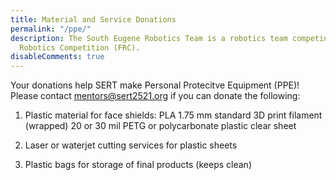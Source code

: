 ```yaml
---
title: Material and Service Donations
permalink: "/ppe/"
description: The South Eugene Robotics Team is a robotics team competing in the FIRST
  Robotics Competition (FRC).
disableComments: true
---
```


Your donations help SERT make Personal Protecitve Equipment (PPE)!
Please contact [mentors@sert2521.org](mailto:mentors@sert2521.org) if you can donate the following:

1. Plastic material for face shields:
    PLA 1.75 mm standard 3D print filament (wrapped)
    20 or 30 mil PETG or polycarbonate plastic clear sheet

2. Laser or waterjet cutting services for plastic sheets
    
3. Plastic bags for storage of final products (keeps clean)


